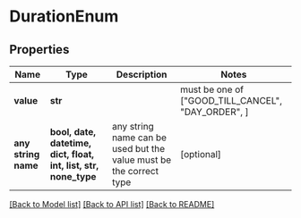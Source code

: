 # DurationEnum


## Properties
Name | Type | Description | Notes
------------ | ------------- | ------------- | -------------
**value** | **str** |  |  must be one of ["GOOD_TILL_CANCEL", "DAY_ORDER", ]
**any string name** | **bool, date, datetime, dict, float, int, list, str, none_type** | any string name can be used but the value must be the correct type | [optional]

[[Back to Model list]](../README.md#documentation-for-models) [[Back to API list]](../README.md#documentation-for-api-endpoints) [[Back to README]](../README.md)


